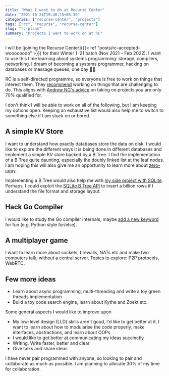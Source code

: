 ```yaml
---
title: "What I want to do at Recurse Center"
date: "2021-10-24T19:46:15+05:30"
categories: ["recurse-center", "projects"]
tags: ["rc", "recurse", "recurse-center"]
slug: "rc-plans"
summary: "Projects I want to work on at RC"
---
```


I will be [joining the Recurse Center]({{< ref "posts/rc-accepted-woooooooo" >}}) for their Winter 1 '21 batch (Nov 2021 – Feb 2022). I want to use this time learning about systems programming: storage, compilers, networking. I dream of becoming a systems programmer, hacking on databases or message queues, one day 🧑‍💻.

RC is a self-directed programme, so everyone is free to work on things that interest them. They [recommend](https://www.recurse.com/manual#sec-advice) working on things that are challenging to do. This aligns with [Andrew NG's advice](https://twitter.com/AndrewYNg/status/841076327931236352) on taking on projects you are only 70% qualified for.

I don't think I will be able to work on all of the following, but I am keeping my options open. Keeping an exhaustive list would also help me to switch to something else if I am stuck on or bored. 

## A simple KV Store 

I want to understand how exactly databases store the data on disk. I would like to explore the different ways it is being done in different databases and implement a simple KV store backed by a B Tree. I find the implementation of a  B Tree quite daunting, especially the doubly linked list at the leaf nodes. I am hoping this will also give me an opportunity to learn more about [zero-copy](https://developer.ibm.com/articles/j-zerocopy/).

Implementing a B Tree would also help me with [my side project with SQLite](https://github.com/avinassh/fast-sqlite3-inserts). Perhaps, I could exploit the [SQLite B Tree API](https://sqlite.org/btreemodule.html) to insert a billion rows if I understand the file format and storage layout.

## Hack Go Compiler

I would like to study the Go compiler internals, maybe [add a new keyword](https://eli.thegreenplace.net/2019/go-compiler-internals-adding-a-new-statement-to-go-part-1/) for fun (e.g. Python style for/else). 

## A multiplayer game

I want to learn more about sockets, firewalls, NATs etc and make two computers talk, without a central server. Topics to explore: P2P protocols, WebRTC. 


## Few more ideas

- Learn about async programming, multi-threading and write a toy green threads implementation
- Build a toy code search engine, learn about Kythe and Zoekt etc.

Some general aspects I would like to improve upon

- My low-level design (LLD) skills aren't good, I'd like to get better at it. I want to learn about how to modularise the code properly, make interfaces, abstractions, and learn about OOPs
- I would like to get better at communicating my ideas succinctly
- Writing. Write faster, better and clear
- Give talks and share ideas

I have never pair programmed with anyone, so looking to pair and collaborate as much as possible. I am planning to allocate 30% of my time for collaboration. 

